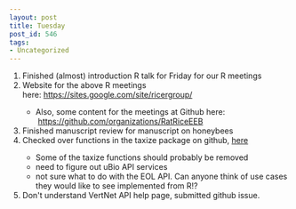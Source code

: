 ```yaml
---
layout: post
title: Tuesday
post_id: 546
tags: 
- Uncategorized
---
```


<ol>
	<li>Finished (almost) introduction R talk for Friday for our R meetings</li>
	<li>Website for the above R meetings here: <a href="https://sites.google.com/site/ricergroup/" target="_blank">https://sites.google.com/site/ricergroup/</a></li>
<ul>
	<li>Also, some content for the meetings at Github here:  <a href="https://github.com/organizations/RatRiceEEB" target="_blank">https://github.com/organizations/RatRiceEEB</a></li>
</ul>
	<li>Finished manuscript review for manuscript on honeybees</li>
	<li>Checked over functions in the taxize package on github, <a href="https://github.com/SChamberlain/taxize_" target="_blank">here</a></li>
<ul>
	<li>Some of the taxize functions should probably be removed</li>
	<li>need to figure out uBio API services</li>
	<li>not sure what to do with the EOL API. Can anyone think of use cases they would like to see implemented from R!?</li>
</ul>
	<li>Don't understand VertNet API help page, submitted github issue.</li>
</ol>